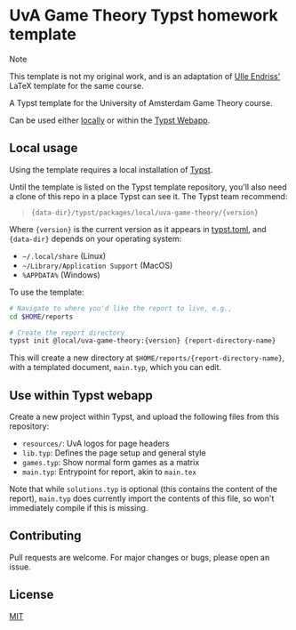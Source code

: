 # UvA Game Theory Typst homework template

> [!NOTE]
> This template is not my original work, and is an adaptation of [Ulle Endriss'](https://staff.fnwi.uva.nl/u.endriss/) LaTeX template for the same course.

A Typst template for the University of Amsterdam Game Theory course.

Can be used either [locally](#local-usage) or within the [Typst Webapp](#use-within-typst-webapp).

## Local usage
Using the template requires a local installation of [Typst](https://github.com/typst/typst#installation).

Until the template is listed on the Typst template repository, you'll also need a clone of
this repo in a place Typst can see it. The Typst team recommend:

> `{data-dir}/typst/packages/local/uva-game-theory/{version}`

Where `{version}` is the current version as it appears in [typst.toml](typst.toml), and
`{data-dir}` depends on your operating system:

- `~/.local/share` (Linux)
- `~/Library/Application Support` (MacOS)
- `%APPDATA%` (Windows)

To use the template:

```zsh
# Navigate to where you'd like the report to live, e.g.,
cd $HOME/reports

# Create the report directory
typst init @local/uva-game-theory:{version} {report-directory-name}
```

This will create a new directory at `$HOME/reports/{report-directory-name}`, with
a templated document, `main.typ`, which you can edit.

## Use within Typst webapp
Create a new project within Typst, and upload the following files from this repository:

- `resources/`: UvA logos for page headers
- `lib.typ`: Defines the page setup and general style
- `games.typ`: Show normal form games as a matrix
- `main.typ`: Entrypoint for report, akin to `main.tex`

Note that while `solutions.typ` is optional (this contains the content of the report), `main.typ` does currently import the contents of this file, so won't immediately compile if this is missing.

## Contributing

Pull requests are welcome. For major changes or bugs, please open an issue.

## License

[MIT](https://choosealicense.com/licenses/mit/)
